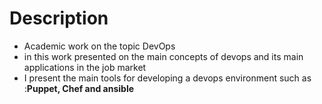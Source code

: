 # Description
- Academic work on the topic DevOps
- in this work presented on the main concepts of devops and its main applications in the job market
- I present the main tools for developing a devops environment such as :<b>Puppet, Chef and ansible </b> 
